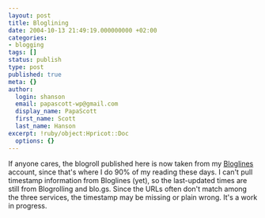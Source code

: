 ```yaml
---
layout: post
title: Bloglining
date: 2004-10-13 21:49:19.000000000 +02:00
categories:
- blogging
tags: []
status: publish
type: post
published: true
meta: {}
author:
  login: shanson
  email: papascott-wp@gmail.com
  display_name: PapaScott
  first_name: Scott
  last_name: Hanson
excerpt: !ruby/object:Hpricot::Doc
  options: {}
---
```

<p>If anyone cares, the blogroll published here is now taken from my <a title="Bloglines | Free, Web-Based News Aggregator" href="http://www.bloglines.com/">Bloglines</a> account, since that's where I do 90% of my reading these days. I can't pull timestamp information from Bloglines (yet), so the last-updated times are still from Blogrolling and blo.gs. Since the URLs often don't match among the three services, the timestamp may be missing or plain wrong. It's a work in progress.</p>
